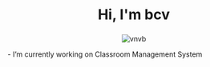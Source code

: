 <h1 align="center">Hi, I'm bcv</h1>
<h3 align="left"></h3>
<!--   no more commits  -->
<p align="center"> <img src="https://komarev.com/ghpvc/?username=vnvb&label=Profile%20views&color=0e75b6&style=flat" alt="vnvb" /> </p>- I’m currently working on Classroom Management System



